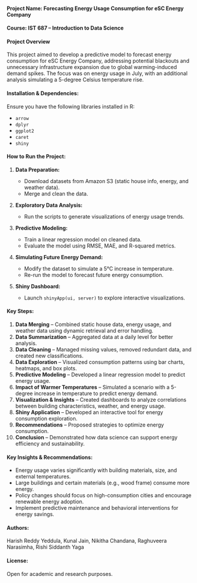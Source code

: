 #### **Project Name:** Forecasting Energy Usage Consumption for eSC Energy Company  
#### **Course:** IST 687 – Introduction to Data Science 
#### **Project Overview**
This project aimed to develop a predictive model to forecast energy consumption for eSC Energy Company, addressing potential blackouts and unnecessary infrastructure expansion due to global warming-induced demand spikes. The focus was on energy usage in July, with an additional analysis simulating a 5-degree Celsius temperature rise.


#### **Installation & Dependencies:**  
Ensure you have the following libraries installed in R:  
- `arrow`  
- `dplyr`  
- `ggplot2`  
- `caret`  
- `shiny`  

#### **How to Run the Project:**  
1. **Data Preparation:**  
   - Download datasets from Amazon S3 (static house info, energy, and weather data).  
   - Merge and clean the data.  

2. **Exploratory Data Analysis:**  
   - Run the scripts to generate visualizations of energy usage trends.  

3. **Predictive Modeling:**  
   - Train a linear regression model on cleaned data.  
   - Evaluate the model using RMSE, MAE, and R-squared metrics.  

4. **Simulating Future Energy Demand:**  
   - Modify the dataset to simulate a 5°C increase in temperature.  
   - Re-run the model to forecast future energy consumption.  

5. **Shiny Dashboard:**  
   - Launch `shinyApp(ui, server)` to explore interactive visualizations.  

#### **Key Steps:**
1. **Data Merging** – Combined static house data, energy usage, and weather data using dynamic retrieval and error handling.
2. **Data Summarization** – Aggregated data at a daily level for better analysis.
3. **Data Cleaning** – Managed missing values, removed redundant data, and created new classifications.
4. **Data Exploration** – Visualized consumption patterns using bar charts, heatmaps, and box plots.
5. **Predictive Modeling** – Developed a linear regression model to predict energy usage.
6. **Impact of Warmer Temperatures** – Simulated a scenario with a 5-degree increase in temperature to predict energy demand.
7. **Visualization & Insights** – Created dashboards to analyze correlations between building characteristics, weather, and energy usage.
8. **Shiny Application** – Developed an interactive tool for energy consumption exploration.
9. **Recommendations** – Proposed strategies to optimize energy consumption.
10. **Conclusion** – Demonstrated how data science can support energy efficiency and sustainability.

#### **Key Insights & Recommendations:**  
- Energy usage varies significantly with building materials, size, and external temperatures.  
- Large buildings and certain materials (e.g., wood frame) consume more energy.  
- Policy changes should focus on high-consumption cities and encourage renewable energy adoption.  
- Implement predictive maintenance and behavioral interventions for energy savings.  

#### **Authors:**  
Harish Reddy Yeddula, Kunal Jain, Nikitha Chandana, Raghuveera Narasimha, Rishi Siddanth Yaga  

#### **License:**  
Open for academic and research purposes.  

